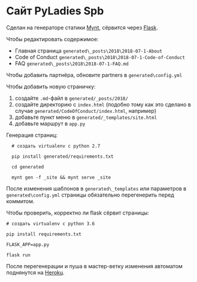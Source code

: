 # Сайт PyLadies Spb
Сделан на генераторе статики [Mynt](http://mynt.uhnomoli.com/), 
сёрвится через [Flask](http://flask.pocoo.org/).

Чтобы редактировать содержимое: 

- Главная страница ```generated\_posts\2018\2018-07-1-About```
- Code of Conduct ```generated\_posts\2018\2018-07-1-Code-of-Conduct```
- FAQ ```generated\_posts\2018\2018-07-1-FAQ.md```

Чтобы добавить партнёра, обновите partners в ```generated\config.yml```

Чтобы добавить новую страничку:

1. создайте `.md`-файл в `generated/_posts/2018/`
1. создайте директорию с `index.html`
(подобно тому как это сделано в случае `generated/CodeOfConduct/index.html`, 
например)
1. добавьте пункт меню в `generated/_templates/site.html`
1. добавьте маршрут в `app.py`

Генерация страниц: 

	  # создать virtualenv с python 2.7
	  
	  pip install generated/requirements.txt
	
	  cd generated
	  
	  mynt gen -f _site && mynt serve _site

После изменения шаблонов в ```generated\_templates``` 
или параметров в ```generated\config.yml``` 
страницы обязательно перегенерить перед коммитом. 

Чтобы проверить, корректно ли flask сёрвит страницы: 
	
	# создать virtualenv с python 3.6
	
	pip install requirements.txt
	
	FLASK_APP=app.py
	  
	flask run
	
После перегенерации и пуша в мастер-ветку изменения автоматом поднянутся 
на [Heroku](https://www.heroku.com/). 

